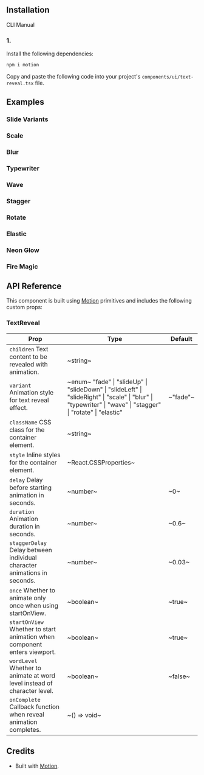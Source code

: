 ## Installation

CLI
Manual

### 1.

Install the following dependencies:

```bash
npm i motion
```

Copy and paste the following code into your project's `components/ui/text-reveal.tsx` file.

## Examples

### Slide Variants

### Scale

### Blur

### Typewriter

### Wave

### Stagger

### Rotate

### Elastic

### Neon Glow

### Fire Magic

## API Reference

This component is built using [Motion](https://motion.dev/) primitives and includes the following custom props:

### TextReveal

| **Prop**                                                                 | **Type**                                                                                                                                                      | **Default** |
| ------------------------------------------------------------------------ | ------------------------------------------------------------------------------------------------------------------------------------------------------------- | ----------- |
| `children` Text content to be revealed with animation.                   | ~string~                                                                                                                                                      |             |
| `variant` Animation style for text reveal effect.                        | ~enum~ "fade" \| "slideUp" \| "slideDown" \| "slideLeft" \| "slideRight" \| "scale" \| "blur" \| "typewriter" \| "wave" \| "stagger" \| "rotate" \| "elastic" | ~"fade"~    |
| `className` CSS class for the container element.                         | ~string~                                                                                                                                                      |             |
| `style` Inline styles for the container element.                         | ~React.CSSProperties~                                                                                                                                         |             |
| `delay` Delay before starting animation in seconds.                      | ~number~                                                                                                                                                      | ~0~         |
| `duration` Animation duration in seconds.                                | ~number~                                                                                                                                                      | ~0.6~       |
| `staggerDelay` Delay between individual character animations in seconds. | ~number~                                                                                                                                                      | ~0.03~      |
| `once` Whether to animate only once when using startOnView.              | ~boolean~                                                                                                                                                     | ~true~      |
| `startOnView` Whether to start animation when component enters viewport. | ~boolean~                                                                                                                                                     | ~true~      |
| `wordLevel` Whether to animate at word level instead of character level. | ~boolean~                                                                                                                                                     | ~false~     |
| `onComplete` Callback function when reveal animation completes.          | ~() => void~                                                                                                                                                  |             |

## Credits

- Built with [Motion](https://motion.dev/).
